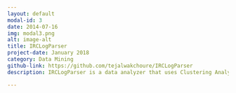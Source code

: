 ```yaml
---
layout: default
modal-id: 3
date: 2014-07-16
img: modal3.png
alt: image-alt
title: IRCLogParser
project-date: January 2018
category: Data Mining
github-link: https://github.com/tejalwakchoure/IRCLogParser
description: IRCLogParser is a data analyzer that uses Clustering Analysis and Inferential Modeling in order to study user interactions on different levels on the Internet Relay Chat (IRC) networking service and derive local and global communication patterns between users on different channels. It assesses the evolution of a log channel, user statistics, and social structure by modeling Aggregate and Temporal graphs and Heat maps.

---
```

